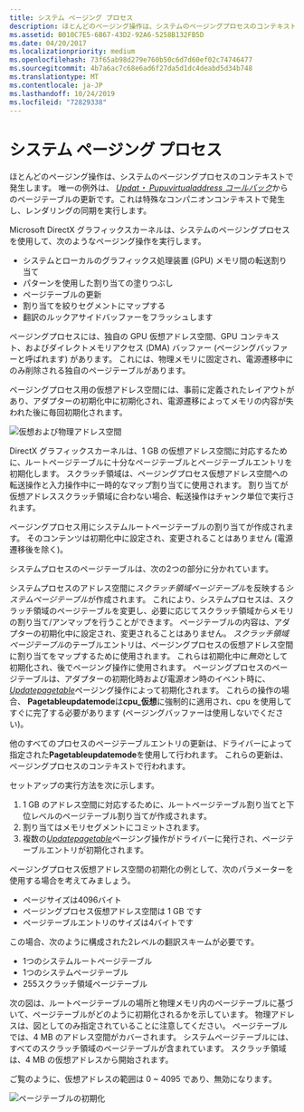 ```yaml
---
title: システム ページング プロセス
description: ほとんどのページング操作は、システムのページングプロセスのコンテキストで発生します。 唯一の例外は、Updat・ Pupuvirtualaddress コールバックからのページテーブルの更新です。これは特殊なコンパニオンコンテキストで発生し、レンダリングの同期を実行します。
ms.assetid: B010C7E5-6B67-43D2-92A6-5258B132FB5D
ms.date: 04/20/2017
ms.localizationpriority: medium
ms.openlocfilehash: 73f65ab98d279e760b50c6d7d60ef02c74746477
ms.sourcegitcommit: 4b7a6ac7c68e6ad6f27da5d1dc4deabd5d34b748
ms.translationtype: MT
ms.contentlocale: ja-JP
ms.lasthandoff: 10/24/2019
ms.locfileid: "72829338"
---
```

# <a name="system-paging-process"></a>システム ページング プロセス


ほとんどのページング操作は、システムのページングプロセスのコンテキストで発生します。 唯一の例外は、 [*Updat・ Pupuvirtualaddress コールバック*](https://docs.microsoft.com/windows-hardware/drivers/ddi/d3dumddi/nc-d3dumddi-pfnd3dddi_updategpuvirtualaddresscb)からのページテーブルの更新です。これは特殊なコンパニオンコンテキストで発生し、レンダリングの同期を実行します。

Microsoft DirectX グラフィックスカーネルは、システムのページングプロセスを使用して、次のようなページング操作を実行します。

-   システムとローカルのグラフィックス処理装置 (GPU) メモリ間の転送割り当て
-   パターンを使用した割り当ての塗りつぶし
-   ページテーブルの更新
-   割り当てを絞りセグメントにマップする
-   翻訳のルックアサイドバッファーをフラッシュします

ページングプロセスには、独自の GPU 仮想アドレス空間、GPU コンテキスト、およびダイレクトメモリアクセス (DMA) バッファー (ページングバッファーと呼ばれます) があります。 これには、物理メモリに固定され、電源遷移中にのみ削除される独自のページテーブルがあります。

ページングプロセス用の仮想アドレス空間には、事前に定義されたレイアウトがあり、アダプターの初期化中に初期化され、電源遷移によってメモリの内容が失われた後に毎回初期化されます。

![仮想および物理アドレス空間](images/system-paging-process.1.png)

DirectX グラフィックスカーネルは、1 GB の仮想アドレス空間に対応するために、ルートページテーブルに十分なページテーブルとページテーブルエントリを初期化します。 スクラッチ領域は、ページングプロセス仮想アドレス空間への転送操作と入力操作中に一時的なマップ割り当てに使用されます。 割り当てが仮想アドレススクラッチ領域に合わない場合、転送操作はチャンク単位で実行されます。

ページングプロセス用にシステムルートページテーブルの割り当てが作成されます。 そのコンテンツは初期化中に設定され、変更されることはありません (電源遷移後を除く)。

システムプロセスのページテーブルは、次の2つの部分に分かれています。

システムプロセスのアドレス空間に*スクラッチ領域ページテーブル*を反映する*システムページテーブル*が作成されます。 これにより、システムプロセスは、スクラッチ領域のページテーブルを変更し、必要に応じてスクラッチ領域からメモリの割り当て/アンマップを行うことができます。 ページテーブルの内容は、アダプターの初期化中に設定され、変更されることはありません。
*スクラッチ領域ページテーブル*のテーブルエントリは、ページングプロセスの仮想アドレス空間に割り当てをマップするために使用されます。 これらは初期化中に*無効*として初期化され、後でページング操作に使用されます。
ページングプロセスのページテーブルは、アダプターの初期化時および電源オン時のイベント時に、 [*Updatepagetable*](https://docs.microsoft.com/windows-hardware/drivers/display/dxgkddiupdatepagetable)ページング操作によって初期化されます。 これらの操作の場合、 **Pagetableupdatemode**は**cpu\_仮想**に強制的に適用され、cpu を使用してすぐに完了する必要があります (ページングバッファーは使用しないでください)。

他のすべてのプロセスのページテーブルエントリの更新は、ドライバーによって指定された**Pagetableupdatemode**を使用して行われます。 これらの更新は、ページングプロセスのコンテキストで行われます。

セットアップの実行方法を次に示します。

1.  1 GB のアドレス空間に対応するために、ルートページテーブル割り当てと下位レベルのページテーブル割り当てが作成されます。
2.  割り当てはメモリセグメントにコミットされます。
3.  複数の[*Updatepagetable*](https://docs.microsoft.com/windows-hardware/drivers/display/dxgkddiupdatepagetable)ページング操作がドライバーに発行され、ページテーブルエントリが初期化されます。

ページングプロセス仮想アドレス空間の初期化の例として、次のパラメーターを使用する場合を考えてみましょう。

-   ページサイズは4096バイト
-   ページングプロセス仮想アドレス空間は 1 GB です
-   ページテーブルエントリのサイズは4バイトです

この場合、次のように構成された2レベルの翻訳スキームが必要です。

-   1つのシステムルートページテーブル
-   1つのシステムページテーブル
-   255スクラッチ領域ページテーブル

次の図は、ルートページテーブルの場所と物理メモリ内のページテーブルに基づいて、ページテーブルがどのように初期化されるかを示しています。 物理アドレスは、図としてのみ指定されていることに注意してください。
ページテーブルでは、4 MB のアドレス空間がカバーされます。 システムページテーブルには、すべてのスクラッチ領域のページテーブルが含まれています。 スクラッチ領域は、4 MB の仮想アドレスから開始されます。

ご覧のように、仮想アドレスの範囲は 0 ~ 4095 であり、無効になります。

![ページテーブルの初期化](images/system-paging-process.2.png)

 

 





